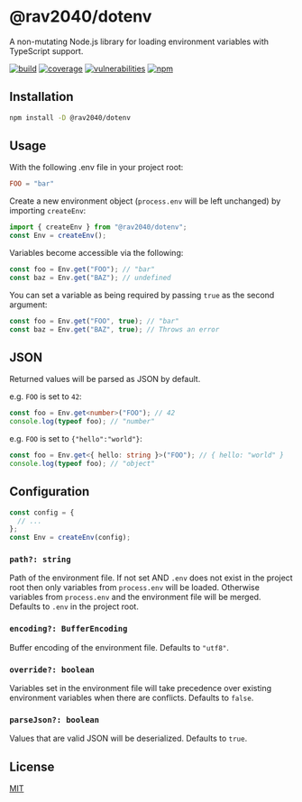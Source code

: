 # @rav2040/dotenv

A non-mutating Node.js library for loading environment variables with TypeScript support.

[![build](https://img.shields.io/github/workflow/status/rav2040/dotenv/unit-tests?style=for-the-badge&logo=github)](https://github.com/rav2040/dotenv/actions/workflows/unit-tests.yml)
[![coverage](https://img.shields.io/coveralls/github/rav2040/dotenv?style=for-the-badge&logo=coveralls)](https://coveralls.io/github/rav2040/dotenv)
[![vulnerabilities](https://img.shields.io/snyk/vulnerabilities/github/rav2040/dotenv?style=for-the-badge&logo=snyk)](https://security.snyk.io/package/npm/@rav2040%2Fdotenv)
[![npm](https://img.shields.io/npm/v/@rav2040/dotenv?style=for-the-badge&logo=npm)](https://www.npmjs.com/package/@rav2040/dotenv)

## Installation

```sh
npm install -D @rav2040/dotenv
```

## Usage

With the following .env file in your project root:

```conf
FOO = "bar"
```

Create a new environment object (`process.env` will be left unchanged) by importing `createEnv`:

```js
import { createEnv } from "@rav2040/dotenv";
const Env = createEnv();
```

Variables become accessible via the following:

```js
const foo = Env.get("FOO"); // "bar"
const baz = Env.get("BAZ"); // undefined
```

You can set a variable as being required by passing `true` as the second argument:

```js
const foo = Env.get("FOO", true); // "bar"
const baz = Env.get("BAZ", true); // Throws an error
```

## JSON

Returned values will be parsed as JSON by default.

e.g. `FOO` is set to `42`:

```ts
const foo = Env.get<number>("FOO"); // 42
console.log(typeof foo); // "number"
```

e.g. `FOO` is set to `{"hello":"world"}`:

```ts
const foo = Env.get<{ hello: string }>("FOO"); // { hello: "world" }
console.log(typeof foo); // "object"
```

## Configuration

```js
const config = {
  // ...
};
const Env = createEnv(config);
```

### `path?: string`

Path of the environment file. If not set AND `.env` does not exist in the project root then only variables from `process.env` will be loaded. Otherwise variables from `process.env` and the environment file will be merged. Defaults to `.env` in the project root.

### `encoding?: BufferEncoding`

Buffer encoding of the environment file. Defaults to `"utf8"`.

### `override?: boolean`

Variables set in the environment file will take precedence over existing environment variables when there are conflicts. Defaults to `false`.

### `parseJson?: boolean`

Values that are valid JSON will be deserialized. Defaults to `true`.

## License

[MIT](https://github.com/rav2040/dotenv/blob/master/LICENSE)

